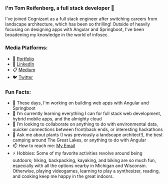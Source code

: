 ### I'm Tom Reifenberg, a full stack developer 👋

I've joined Cognizant as a full stack engineer after switching careers from landscape architecture, which has been so thrilling! Outside of heavily focusing on designing apps with Angular and Springboot, I've been broadening my knowledge in the world of infosec. 

<!--
**tomreifenberg/tomreifenberg** is a ✨ _special_ ✨ repository because its `README.md` (this file) appears on your GitHub profile.
-->

### Media Platforms:

- 💼 [Portfolio](https://tomreifenberg.dev/)
- 🔗 [LinkedIn](http://linkedin.com/in/tomreifenberg) 
- 📋 [Medium](http://medium.com/@tomreifenberg) 
- 🐦 [Twitter](http://twitter.com/kernel_panicked)

### Fun Facts:

- 🔭 These days, I'm working on building web apps with Angular and Springboot
- 🌱 I’m currently learning everything I can for full stack web development, hybrid mobile apps, and the almighty cloud
- :handshake: I’m looking to collaborate on anything to do with environmental data, quicker connections between front/back ends, or interesting hackathons
- 💬 Ask me about plants (I was previously a landscape architect!), the best camping around The Great Lakes, or anything to do with Angular 
- 📫 How to reach me: [My Email](tomreifenberg@protonmail.com)
- ⚡  Hobbies: Some of my favorite activities revolve around being outdoors; hiking, backpacking, kayaking, and biking are so much fun, especially with all the options nearby in Michigan and Wisconsin. Otherwise, playing videogames, learning to play a synthesizer, reading, and cooking keep me happy in the great indoors.

